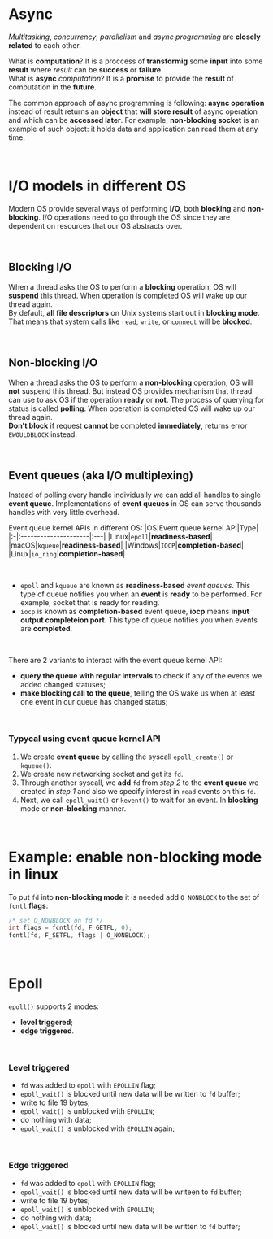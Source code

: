 # Async
*Multitasking*, *concurrency*, *parallelism* and *async programming* are **closely related** to each other.<br>

What is **computation**? It is a proccess of **transformig** some **input** into some **result** where *result* can be **success** or **failure**.<br>
What is **async** *computation*? It is a **promise** to provide the **result** of computation in the **future**.<br>

The common approach of async programming is following: **async operation** instead of result returns an **object** that **will store result** of async operation and which can be **accessed later**. For example, **non-blocking socket** is an example of such object: it holds data and application can read them at any time.<br>

<br>

# I/O models in different OS
Modern OS provide several ways of performing **I/O**, both **blocking** and **non-blocking**. I/O operations need to go through the OS since they are dependent on resources that our OS abstracts over.

<br>

## Blocking I/O
When a thread asks the OS to perform a **blocking** operation, OS will **suspend** this thread. When operation is completed OS will wake up our thread again.<br>
By default, **all file descriptors** on Unix systems start out in **blocking mode**. That means that system calls like `read`, `write`, or `connect` will be **blocked**.

<br>

## Non-blocking I/O
When a thread asks the OS to perform a **non-blocking** operation, OS will **not** suspend this thread. But instead OS provides mechanism that thread can use to ask OS if the operation **ready** or **not**. The process of querying for status is called **polling**.
When operation is completed OS will wake up our thread again.<br>
**Don't block** if request **cannot** be completed **immediately**, returns error `EWOULDBLOCK` instead.

<br>

## Event queues (aka I/O multiplexing)
Instead of polling every handle individually we can add all handles to single **event queue**. Implementations of **event queues** in OS can serve thousands handles with very little overhead.<br>

Event queue kernel APIs in different OS:
|OS|Event queue kernel API|Type|
|:-|:---------------------|:---|
|Linux|`epoll`|**readiness-based**|
|macOS|`kqueue`|**readiness-based**|
|Windows|`IOCP`|**completion-based**|
|Linux|`io_ring`|**completion-based**|

<br>

- `epoll` and `kqueue` are known as **readiness-based** *event queues*. This type of queue notifies you when an **event** is **ready** to be performed. For example, socket that is ready for reading.
- `iocp` is known as **completion-based** event queue, **iocp** means **input output completeion port**. This type of queue notifies you when events are **completed**.

<br>

There are 2 variants to interact with the event queue kernel API:
- **query the queue with regular intervals** to check if any of the events we added changed statuses;
- **make blocking call to the queue**, telling the OS wake us when at least one event in our queue has changed status;

<br>

### Typycal using event queue kernel API
1. We create **event queue** by calling the syscall `epoll_create()` or `kqueue()`.
2. We create new networking socket and get its `fd`.
3. Through another syscall, we **add** `fd` from *step 2* to the **event queue** we created in *step 1* and also we specify interest in `read` events on this `fd`.
4. Next, we call `epoll_wait()` or `kevent()` to wait for an event. In **blocking** mode or **non-blocking** manner.

<br>

# Example: enable non-blocking mode in linux
To put `fd` into **non-blocking mode** it is needed add `O_NONBLOCK` to the set of `fcntl` **flags**:
```c
/* set O_NONBLOCK on fd */
int flags = fcntl(fd, F_GETFL, 0);
fcntl(fd, F_SETFL, flags | O_NONBLOCK);
```

<br>

# Epoll
`epoll()` supports 2 modes:
- **level triggered**;
- **edge triggered**.

<br>

### Level triggered
- `fd` was added to `epoll` with `EPOLLIN` flag;
- `epoll_wait()` is blocked until new data will be written to `fd` buffer;
- write to file 19 bytes;
- `epoll_wait()` is unblocked with `EPOLLIN`;
- do nothing with data;
- `epoll_wait()` is unblocked with `EPOLLIN` again;

<br>

### Edge triggered
- `fd` was added to `epoll` with `EPOLLIN` flag;
- `epoll_wait()` is blocked until new data will be writeen to `fd` buffer;
- write to file 19 bytes;
- `epoll_wait()` is unblocked with `EPOLLIN`;
- do nothing with data;
- `epoll_wait()` is blocked until new data will be written to `fd` buffer;